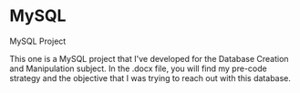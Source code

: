 # MySQL
MySQL Project

This one is a MySQL project that I've developed for the Database Creation and Manipulation subject.
In the .docx file, you will find my pre-code strategy and the objective that I was trying to reach out with this database.
